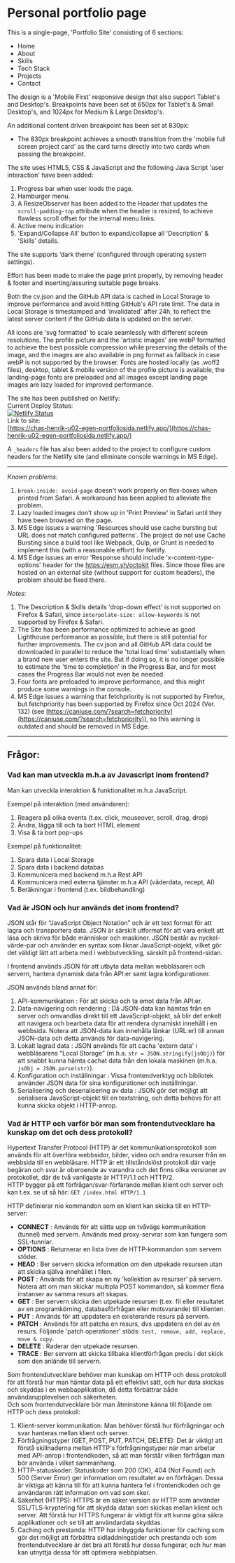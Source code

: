 # Personal portfolio page

This is a single-page, 'Portfolio Site' consisting of 6 sections:
- Home
- About
- Skills
- Tech Stack
- Projects
- Contact

The design is a 'Mobile First' responsive design that also support Tablet's and Desktop's. Breakpoints have been set at 650px for Tablet's & Small Desktop's, and 1024px for Medium & Large Desktop's.  
  
An additional content driven breakpoint has been set at 830px:  
- The 830px breakpoint achieves a smooth transition from the 'mobile full screen project card' as the card turns directly into two cards when passing the breakpoint. 
  
The site uses HTML5, CSS & JavaScript and the following Java Script 'user interaction' have been added:
1. Progress bar when user loads the page.
2. Hamburger menu.
3. A ResizeObserver has been added to the Header that updates the `scroll-padding-top` attribute when the header is resized, to achieve flawless scroll offset for the internal menu links.
4. Active menu indication
5. 'Expand/Collapse All' button to expand/collapse all 'Description' & 'Skills' details.
  
The site supports ‘dark theme’ (configured through operating system settings).  
  
Effort has been made to make the page print properly, by removing header & footer and inserting/assuring suitable page breaks.  
  
Both the cv.json and the GitHub API data is cached in Local Storage to improve performance and avoid hitting GitHub's API rate limit. The data in Local Storage is timestamped and 'invalidated' after 24h, to reflect the latest server content if the GitHub data is updated on the server.
  
All icons are 'svg formatted' to scale seamlessly with different screen resolutions. The profile picture and the 'artistic images' are webP formatted to achieve the best possible compression while preserving the details of the image, and the images are also available in png format as fallback in case webP is not supported by the browser. Fonts are hosted locally (as .woff2 files), desktop, tablet & mobile version of the profile picture is available, the landing-page fonts are preloaded and all images except landing page images are lazy loaded for improved performance.  
    
The site has been published on Netlify:  
Current Deploy Status:  
[![Netlify Status](https://api.netlify.com/api/v1/badges/7d25fc1a-246d-4031-a991-cba8f62c01c9/deploy-status)](https://app.netlify.com/sites/chas-henrik-u02-egen-portfoliosida/deploys)  
Link to site:  
[https://chas-henrik-u02-egen-portfoliosida.netlify.app/](https://chas-henrik-u02-egen-portfoliosida.netlify.app/)
  
A `_headers` file has also been added to the project to configure custom headers for the Netlify site (and eliminate console warnings in MS Edge).

***
*Known problems:*
1. `break-inside: avoid-page` doesn't work properly on flex-boxes when printed from Safari. A workaround has been applied to alleviate the problem.
2. Lazy loaded images don’t show up in 'Print Preview' in Safari until they have been browsed on the page.
5. MS Edge issues a warning 'Resources should use cache bursting but URL does not match configured patterns'. The project do not use Cache Bursting since a build tool like Webpack, Gulp, or Grunt is needed to implement this (with a reasonable effort) for Netlify.
6. MS Edge issues an error 'Response should include 'x-content-type-options' header for the https://esm.sh/octokit files. Since those files are hosted on an external site (without support for custom headers), the problem should be fixed there.  

*Notes:*
1. The Description & Skills details 'drop-down effect' is not supported on Firefox & Safari, since `interpolate-size: allow-keywords` is not supported by Firefox & Safari.
2. The Site has been performance optimized to achieve as good Lighthouse performance as possible, but there is still potential for further improvements. The cv.json and all GitHub API data could be downloaded in parallel to reduce the 'total load time' substantially when a brand new user enters the site. But if doing so, it is no longer possible to estimate the 'time to completion' in the Progress Bar, and for most cases the Progress Bar would not even be needed.  
3. Four fonts are preloaded to improve performance, and this might produce some warnings in the console.
4. MS Edge issues a warning that fetchpriority is not supported by Firefox, but fetchpriority has been supported by Firefox since Oct 2024 (Ver. 132) (see [https://caniuse.com/?search=fetchpriority](https://caniuse.com/?search=fetchpriority)), so this warning is outdated and should be removed in MS Edge.

***

## Frågor:

### Vad kan man utveckla m.h.a av Javascript inom frontend?
Man kan utveckla interaktion & funktionalitet m.h.a JavaScript.  

Exempel på interaktion (med användaren):
1. Reagera på olika events (t.ex. click, mouseover, scroll, drag, drop)
2. Ändra, lägga till och ta bort HTML element
3. Visa & ta bort pop-ups

Exempel på funktionalitet:
1. Spara data i Local Storage
2. Spara data i backend databas
3. Kommunicera med backend m.h.a Rest API
4. Kommunicera med externa tjänster m.h.a API (väderdata, recept, AI)
5. Beräkningar i frontend (t.ex. bildbehandling)
  
  
### Vad är JSON och hur används det inom frontend?

JSON står för “JavaScript Object Notation” och är ett text format för att lagra och transportera data. JSON är särskilt utformat för att vara enkelt att läsa och skriva för både människor och maskiner. JSON består av nyckel-värde-par och använder en syntax som liknar JavaScript-objekt, vilket gör det väldigt lätt att arbeta med i webbutveckling, särskilt på frontend-sidan.  
  
I frontend används JSON för att utbyta data mellan webbläsaren och servern, hantera dynamisk data från API:er samt lagra konfigurationer.

JSON används bland annat för:
1. API-kommunikation : För att skicka och ta emot data från API:er. 
2. Data-navigering och rendering : Då JSON-data kan hämtas från en server och omvandlas direkt till ett JavaScript-objekt, så blir det enkelt att navigera och bearbeta data för att rendera dynamiskt innehåll i en webbsida. Notera att JSON-data kan innehålla länkar (URL:er) till annan JSON-data och detta används för data-navigering.
3. Lokalt lagrad data : JSON används för att cacha 'extern data' i webbläsarens “Local Storage” (m.h.a. `str = JSON.stringify(jsObj)`) för att snabbt kunna hämta cachat data från den lokala maskinen (m.h.a. `jsObj = JSON.parse(str)`).
4. Konfiguration och inställningar : Vissa frontendverktyg och bibliotek använder JSON data för sina konfigurationer och inställningar. 
5. Serialisering och deserialisering av data : JSON gör det möjligt att serialisera JavaScript-objekt till en textsträng, och detta behövs för att kunna skicka objekt i HTTP-anrop.
  
### Vad är HTTP och varför bör man som frontendutvecklare ha kunskap om det och dess protokoll?

Hypertext Transfer Protocol (HTTP) är det kommunikationsprotokoll som används för att överföra webbsidor, bilder, video och andra resurser från en webbsida till en webbläsare. HTTP är ett tillståndslöst protokoll där varje begäran och svar är oberoende av varandra och det finns olika versioner av protokollet, där de två vanligaste är HTTP/1.1 och HTTP/2.  
HTTP bygger på ett förfrågan/svar-förfarande mellan klient och server och kan t.ex. se ut så här: `GET /index.html HTTP/1.1`  
  
HTTP definierar nio kommandon som en klient kan skicka till en HTTP-server:
- **CONNECT** : Används för att sätta upp en tvåvägs kommunikation (tunnel) med servern. Används med proxy-servrar som kan fungera som SSL-tunnlar.
- **OPTIONS** : Returnerar en lista över de HTTP-kommandon som servern stöder.
- **HEAD** : Ber servern skicka information om den utpekade resursen utan att skicka själva innehållet i filen.
- **POST** : Används för att skapa en ny 'kollektion av resurser' på servern. Notera att om man skickar multipla POST kommandon, så kommer flera instanser av samma resurs att skapas.
- **GET** : Ber servern skicka den utpekade resursen (t.ex. fil eller resultatet av en programkörning, databasförfrågan eller motsvarande) till klienten.
- **PUT** : Används för att uppdatera en existerande resurs på servern.
- **PATCH** : Används för att patcha en resurs, dvs uppdatera en del av en resurs. Följande 'patch operationer' stöds: `test, remove, add, replace, move & copy`.
- **DELETE** : Raderar den utpekade resursen.
- **TRACE** : Ber servern att skicka tillbaka klientförfrågan precis i det skick som den anlände till servern.

Som frontendutvecklare behöver man kunskap om HTTP och dess protokoll för att förstå hur man hämtar data på ett effektivt sätt, och hur data skickas och skyddas i en webbapplikation, då detta förbättrar både användarupplevelsen och säkerheten.  
Och som frontendutvecklare bör man åtminstone känna till följande om HTTP och dess protokoll:
1. Klient-server kommunikation: Man behöver förstå hur förfrågningar och svar hanteras mellan klient och server.
2. Förfrågningstyper (GET, POST, PUT, PATCH, DELETE): Det är viktigt att förstå skillnaderna mellan HTTP's förfrågningstyper när man arbetar med API-anrop i frontendkoden, så att man förstår vilken förfrågan man bör använda i vilket sammanhang.
3. HTTP-statuskoder: Statuskoder som 200 (OK), 404 (Not Found) och 500 (Server Error) ger information om resultatet av en förfrågan. Dessa är viktiga att känna till för att kunna hantera fel i frontendkoden och ge användaren rätt information om vad som sker.
4. Säkerhet (HTTPS): HTTPS är en säker version av HTTP som använder SSL/TLS-kryptering för att skydda datan som skickas mellan klient och server. Att förstå hur HTTPS fungerar är viktigt för att kunna göra säkra applikationer och se till att användardata skyddas.
5. Caching och prestanda: HTTP har inbyggda funktioner för caching som gör det möjligt att förbättra sidladdningstider och prestanda och som frontendutvecklare är det bra att förstå hur dessa fungerar, och hur man kan utnyttja dessa för att optimera webbplatsen.
